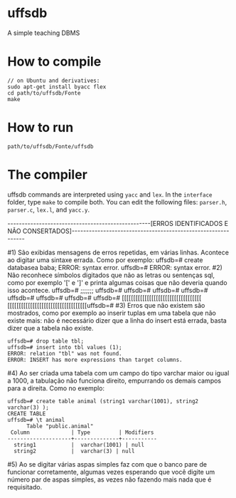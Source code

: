 # uffsdb
A simple teaching DBMS

# How to compile
    // on Ubuntu and derivatives:
    sudo apt-get install byacc flex
    cd path/to/uffsdb/Fonte
    make

# How to run
    path/to/uffsdb/Fonte/uffsdb

# The compiler
uffsdb commands are interpreted using `yacc` and `lex`.
In the `interface` folder, type `make` to compile both.
You can edit the following files: `parser.h`, `parser.c`, `lex.l`, and `yacc.y`.

	
--------------------------------------------------[ERROS IDENTIFICADOS E NÃO CONSERTADOS]-------------------------------------------------------------

#1) São exibidas mensagens de erros repetidas, em várias linhas. Acontece ao digitar uma sintaxe errada. Como por exemplo:
    uffsdb=# create databasea baba;
    ERROR: syntax error.
    uffsdb=# ERROR: syntax error. 
#2) Não reconhece símbolos digitados que não as letras ou sentenças sql, como por exemplo  '[' e ']' e printa algumas coisas que não deveria quando isso acontece.
    uffsdb=# ;;;;;;;
    uffsdb=# uffsdb=# uffsdb=# uffsdb=# uffsdb=# uffsdb=# uffsdb=#
    uffsdb=# [[[[[[[[[[[[[[[[[[[[[[[[[[[[[[[[[[[
    [[[[[[[[[[[[[[[[[[[[[[[[[[[[[[[[[[[uffsdb=#
#3) Erros que não existem são mostrados, como por exemplo ao inserir tuplas em uma tabela que não existe mais: não é necessário dizer que a linha do insert está errada, basta dizer que a tabela não existe.

    uffsdb=# drop table tbl;
    uffsdb=# insert into tbl values (1);
    ERROR: relation "tbl" was not found.
    ERROR: INSERT has more expressions than target columns.

#4) Ao ser criada uma tabela com um campo do tipo varchar maior ou igual a 1000, a tabulação não funciona direito, empurrando os demais campos para a direita. Como no exemplo:

    uffsdb=# create table animal (string1 varchar(1001), string2 varchar(3) );
    CREATE TABLE
    uffsdb=# \t animal
    	  Table "public.animal"
     Column             | Type         | Modifiers
    --------------------+--------------+-----------
      string1           |  varchar(1001) | null
      string2           |  varchar(3) | null 

#5) Ao se digitar várias aspas simples faz com que o banco pare de funcionar corretamente, algumas vezes esperando que você digite um número par de aspas simples, as vezes não fazendo mais nada que é requisitado.
	
